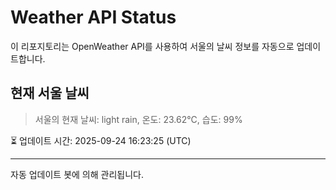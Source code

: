 
# Weather API Status

이 리포지토리는 OpenWeather API를 사용하여 서울의 날씨 정보를 자동으로 업데이트합니다.

## 현재 서울 날씨
> 서울의 현재 날씨: light rain, 온도: 23.62°C, 습도: 99%

⏳ 업데이트 시간: 2025-09-24 16:23:25 (UTC)

---
자동 업데이트 봇에 의해 관리됩니다.
